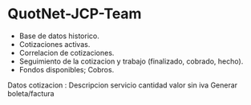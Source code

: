 # QuotNet-JCP-Team

* Base de datos historico.
* Cotizaciones activas.
* Correlacion de cotizaciones.
* Seguimiento de la cotizacion y trabajo (finalizado, cobrado, hecho).
* Fondos disponibles; Cobros.

Datos cotizacion : 
Descripcion servicio cantidad valor sin iva
Generar boleta/factura

